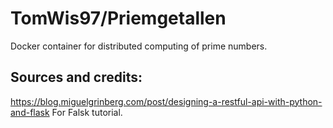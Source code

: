 # TomWis97/Priemgetallen
Docker container for distributed computing of prime numbers.

## Sources and credits: 
https://blog.miguelgrinberg.com/post/designing-a-restful-api-with-python-and-flask For Falsk tutorial.
